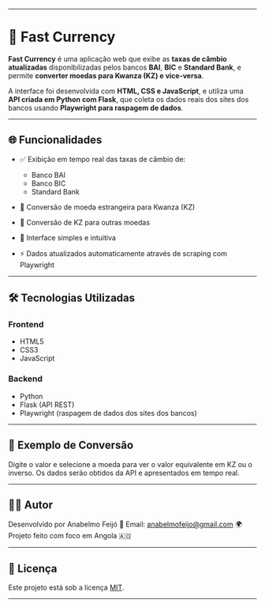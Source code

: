 
---

# 💱 Fast Currency

**Fast Currency** é uma aplicação web que exibe as **taxas de câmbio atualizadas** disponibilizadas pelos bancos **BAI**, **BIC** e **Standard Bank**, e permite **converter moedas para Kwanza (KZ) e vice-versa**.

A interface foi desenvolvida com **HTML, CSS e JavaScript**, e utiliza uma **API criada em Python com Flask**, que coleta os dados reais dos sites dos bancos usando **Playwright para raspagem de dados**.

---

## 🌐 Funcionalidades

* ✅ Exibição em tempo real das taxas de câmbio de:

  * Banco BAI
  * Banco BIC
  * Standard Bank
* 🔄 Conversão de moeda estrangeira para Kwanza (KZ)
* 🔁 Conversão de KZ para outras moedas
* 🧠 Interface simples e intuitiva
* ⚡ Dados atualizados automaticamente através de scraping com Playwright

---

## 🛠️ Tecnologias Utilizadas

### Frontend

* HTML5
* CSS3
* JavaScript

### Backend

* Python
* Flask (API REST)
* Playwright (raspagem de dados dos sites dos bancos)

---

## 🧪 Exemplo de Conversão

Digite o valor e selecione a moeda para ver o valor equivalente em KZ ou o inverso. Os dados serão obtidos da API e apresentados em tempo real.

---

## 🧑‍💻 Autor

Desenvolvido por Anabelmo Feijó 
📧 Email: anabelmofeijo@gmail.com
🌍 Projeto feito com foco em Angola 🇦🇴

---

## 📄 Licença

Este projeto está sob a licença [MIT](LICENSE).

---


